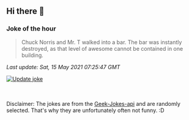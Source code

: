 ## Hi there 👋

### Joke of the hour
<!-- joke -->
>Chuck Norris and Mr. T walked into a bar. The bar was instantly destroyed, as that level of awesome cannot be contained in one building.
<!-- /joke -->

*Last update: Sat, 15 May 2021 07:25:47 GMT*

[![Update joke](https://github.com/nclskfm/nclskfm/actions/workflows/joke.yml/badge.svg)](https://github.com/nclskfm/nclskfm/actions/workflows/joke.yml)

<br><br>
Disclaimer: The jokes are from the [Geek-Jokes-api](https://github.com/sameerkumar18/geek-joke-api) and are randomly selected. That's why they are unfortunately often not funny. :D

